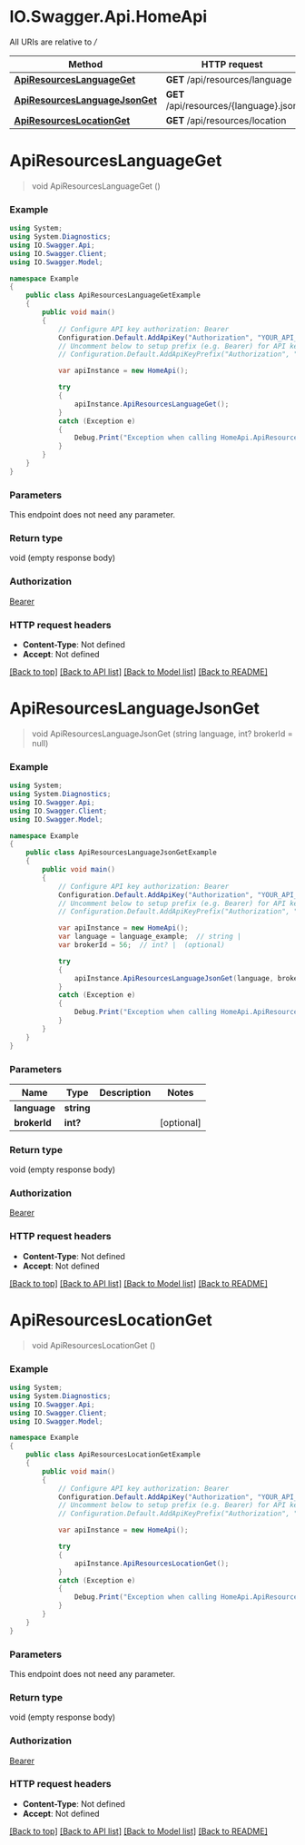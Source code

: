 # IO.Swagger.Api.HomeApi

All URIs are relative to */*

Method | HTTP request | Description
------------- | ------------- | -------------
[**ApiResourcesLanguageGet**](HomeApi.md#apiresourceslanguageget) | **GET** /api/resources/language | 
[**ApiResourcesLanguageJsonGet**](HomeApi.md#apiresourceslanguagejsonget) | **GET** /api/resources/{language}.json | 
[**ApiResourcesLocationGet**](HomeApi.md#apiresourceslocationget) | **GET** /api/resources/location | 

<a name="apiresourceslanguageget"></a>
# **ApiResourcesLanguageGet**
> void ApiResourcesLanguageGet ()



### Example
```csharp
using System;
using System.Diagnostics;
using IO.Swagger.Api;
using IO.Swagger.Client;
using IO.Swagger.Model;

namespace Example
{
    public class ApiResourcesLanguageGetExample
    {
        public void main()
        {
            // Configure API key authorization: Bearer
            Configuration.Default.AddApiKey("Authorization", "YOUR_API_KEY");
            // Uncomment below to setup prefix (e.g. Bearer) for API key, if needed
            // Configuration.Default.AddApiKeyPrefix("Authorization", "Bearer");

            var apiInstance = new HomeApi();

            try
            {
                apiInstance.ApiResourcesLanguageGet();
            }
            catch (Exception e)
            {
                Debug.Print("Exception when calling HomeApi.ApiResourcesLanguageGet: " + e.Message );
            }
        }
    }
}
```

### Parameters
This endpoint does not need any parameter.

### Return type

void (empty response body)

### Authorization

[Bearer](../README.md#Bearer)

### HTTP request headers

 - **Content-Type**: Not defined
 - **Accept**: Not defined

[[Back to top]](#) [[Back to API list]](../README.md#documentation-for-api-endpoints) [[Back to Model list]](../README.md#documentation-for-models) [[Back to README]](../README.md)
<a name="apiresourceslanguagejsonget"></a>
# **ApiResourcesLanguageJsonGet**
> void ApiResourcesLanguageJsonGet (string language, int? brokerId = null)



### Example
```csharp
using System;
using System.Diagnostics;
using IO.Swagger.Api;
using IO.Swagger.Client;
using IO.Swagger.Model;

namespace Example
{
    public class ApiResourcesLanguageJsonGetExample
    {
        public void main()
        {
            // Configure API key authorization: Bearer
            Configuration.Default.AddApiKey("Authorization", "YOUR_API_KEY");
            // Uncomment below to setup prefix (e.g. Bearer) for API key, if needed
            // Configuration.Default.AddApiKeyPrefix("Authorization", "Bearer");

            var apiInstance = new HomeApi();
            var language = language_example;  // string | 
            var brokerId = 56;  // int? |  (optional) 

            try
            {
                apiInstance.ApiResourcesLanguageJsonGet(language, brokerId);
            }
            catch (Exception e)
            {
                Debug.Print("Exception when calling HomeApi.ApiResourcesLanguageJsonGet: " + e.Message );
            }
        }
    }
}
```

### Parameters

Name | Type | Description  | Notes
------------- | ------------- | ------------- | -------------
 **language** | **string**|  | 
 **brokerId** | **int?**|  | [optional] 

### Return type

void (empty response body)

### Authorization

[Bearer](../README.md#Bearer)

### HTTP request headers

 - **Content-Type**: Not defined
 - **Accept**: Not defined

[[Back to top]](#) [[Back to API list]](../README.md#documentation-for-api-endpoints) [[Back to Model list]](../README.md#documentation-for-models) [[Back to README]](../README.md)
<a name="apiresourceslocationget"></a>
# **ApiResourcesLocationGet**
> void ApiResourcesLocationGet ()



### Example
```csharp
using System;
using System.Diagnostics;
using IO.Swagger.Api;
using IO.Swagger.Client;
using IO.Swagger.Model;

namespace Example
{
    public class ApiResourcesLocationGetExample
    {
        public void main()
        {
            // Configure API key authorization: Bearer
            Configuration.Default.AddApiKey("Authorization", "YOUR_API_KEY");
            // Uncomment below to setup prefix (e.g. Bearer) for API key, if needed
            // Configuration.Default.AddApiKeyPrefix("Authorization", "Bearer");

            var apiInstance = new HomeApi();

            try
            {
                apiInstance.ApiResourcesLocationGet();
            }
            catch (Exception e)
            {
                Debug.Print("Exception when calling HomeApi.ApiResourcesLocationGet: " + e.Message );
            }
        }
    }
}
```

### Parameters
This endpoint does not need any parameter.

### Return type

void (empty response body)

### Authorization

[Bearer](../README.md#Bearer)

### HTTP request headers

 - **Content-Type**: Not defined
 - **Accept**: Not defined

[[Back to top]](#) [[Back to API list]](../README.md#documentation-for-api-endpoints) [[Back to Model list]](../README.md#documentation-for-models) [[Back to README]](../README.md)
